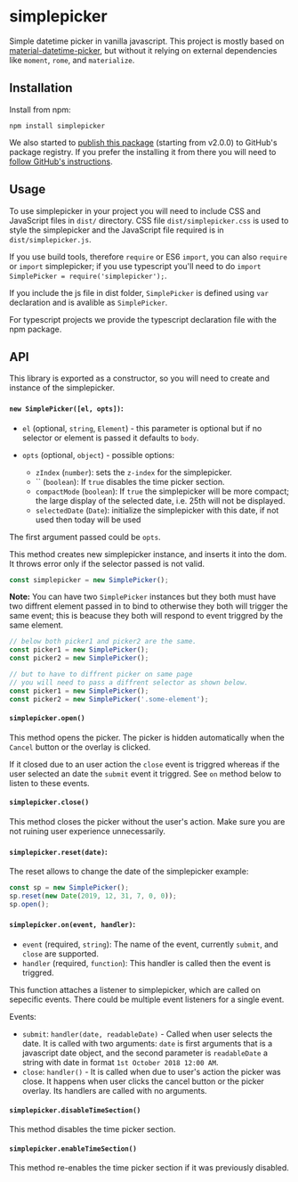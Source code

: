 # simplepicker

Simple datetime picker in vanilla javascript.
This project is mostly based on [material-datetime-picker](https://github.com/ripjar/material-datetime-picker), but
without it relying on external dependencies like `moment`,
`rome`, and `materialize`.

## Installation

Install from npm:
```
npm install simplepicker
```

We also started to [publish this package](https://github.com/priyank-p/simplepicker/packages/) (starting from v2.0.0) to GitHub's package registry.
If you prefer the installing it from there you will need to [follow GitHub's instructions](https://help.github.com/en/articles/configuring-npm-for-use-with-github-package-registry#installing-a-package). 

## Usage

To use simplepicker in your project you will need to include
CSS and JavaScript files in `dist/` directory. CSS file `dist/simplepicker.css`
is used to style the simplepicker and the JavaScript file required is in `dist/simplepicker.js`.

If you use build tools, therefore `require` or ES6 `import`, you can also
`require` or `import` simplepicker; if you use typescript you'll need to do
`import SimplePicker = require('simplepicker');`.

If you include the js file in dist folder, `SimplePicker` is defined using
`var` declaration and is avalible as `SimplePicker`.

For typescript projects we provide the typescript declaration file
with the npm package.

## API

This library is exported as a constructor, so you will need to create
and instance of the simplepicker.

#### `new SimplePicker([el, opts])`:
  * `el` (optional, `string`, `Element`) - this parameter is optional
  but if no selector or element is passed it defaults to `body`.

  * `opts` (optional, `object`) - possible options:
    - `zIndex` (`number`): sets the `z-index` for the simplepicker.
    - `` (`boolean`): If `true` disables the time picker section.
    - `compactMode` (`boolean`): If `true` the simplepicker will be more compact; the large
                                 display of the selected date, i.e. 25th will not be displayed.
    - `selectedDate` (`Date`): initialize the simplepicker with this date, if not used then today
                               will be used

The first argument passed could be `opts`.

This method creates new simplepicker instance, and inserts it into the dom.
It throws error only if the selector passed is not valid.
```javascript
const simplepicker = new SimplePicker();
```

**Note:** You can have two `SimplePicker` instances but they both must have
two diffrent element passed in to bind to otherwise they both will trigger the same
event; this is beacuse they both will respond to event triggred by the same element.

```javascript
// below both picker1 and picker2 are the same.
const picker1 = new SimplePicker();
const picker2 = new SimplePicker();

// but to have to diffrent picker on same page
// you will need to pass a diffrent selector as shown below.
const picker1 = new SimplePicker();
const picker2 = new SimplePicker('.some-element');
```

#### `simplepicker.open()`

This method opens the picker. The picker is hidden automatically
when the `Cancel` button or the overlay is clicked.

If it closed due to an user action the `close` event is triggred whereas
if the user selected an date the `submit` event it triggred. See `on` method
below to listen to these events.

#### `simplepicker.close()`

This method closes the picker without the user's action.
Make sure you are not ruining user experience unnecessarily.

#### `simplepicker.reset(date)`:

The reset allows to change the date of the simplepicker example:
```javascript
const sp = new SimplePicker();
sp.reset(new Date(2019, 12, 31, 7, 0, 0));
sp.open();
```

#### `simplepicker.on(event, handler)`:
  - `event` (required, `string`): The name of the event, currently
    `submit`, and `close` are supported.
  - `handler` (required, `function`): This handler is called then
    the event is triggred.

This function attaches a listener to simplepicker, which are called on sepecific events.
There could be multiple event listeners for a single event.

Events:
  - `submit`: `handler(date, readableDate)` - Called
    when user selects the date. It is called with two arguments:
    `date` is first arguments that is a javascript date object, and
    the second parameter is `readableDate` a string with date in format
    `1st October 2018 12:00 AM`.
  - `close`: `handler()` - It is called when due to user's action the
    picker was close. It happens when user clicks the cancel button
    or the picker overlay. Its handlers are called with no arguments.

#### `simplepicker.disableTimeSection()`

This method disables the time picker section.

#### `simplepicker.enableTimeSection()`

This method re-enables the time picker section if it was previously disabled.
